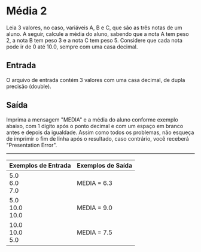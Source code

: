 # Média 2

Leia 3 valores, no caso, variáveis A, B e C, que são as três notas de um aluno. A seguir, calcule a média do aluno, sabendo que a nota A tem peso 2, a nota B tem peso 3 e a nota C tem peso 5. Considere que cada nota pode ir de 0 até 10.0, sempre com uma casa decimal.

## Entrada

O arquivo de entrada contém 3 valores com uma casa decimal, de dupla precisão (double).

## Saída

Imprima a mensagem "MEDIA" e a média do aluno conforme exemplo abaixo, com 1 dígito após o ponto decimal e com um espaço em branco antes e depois da igualdade. Assim como todos os problemas, não esqueça de imprimir o fim de linha após o resultado, caso contrário, você receberá "Presentation Error".

---

| Exemplos de Entrada     | Exemplos de Saída |
| :---------------------- | :---------------- |
| 5.0 <br> 6.0 <br> 7.0   | MEDIA = 6.3       |
| 5.0 <br> 10.0 <br> 10.0 | MEDIA = 9.0       |
| 10.0 <br> 10.0 <br> 5.0 | MEDIA = 7.5       |
